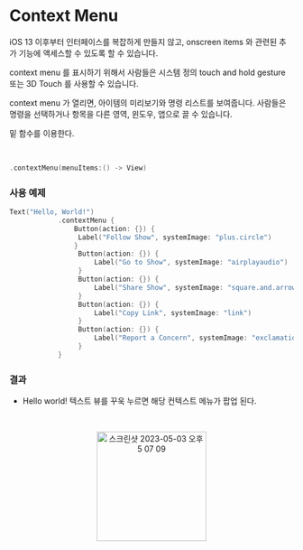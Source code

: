 # Context Menu

iOS 13 이후부터 인터페이스를 복잡하게 만들지 않고, onscreen items 와 관련된 추가 기능에 액세스할 수 있도록 할 수 있습니다.


context menu 를 표시하기 위해서 사람들은 시스템 정의 touch and hold gesture 또는 3D Touch 를 사용할 수 있습니다.

context menu 가 열리면, 아이템의 미리보기와 명령 리스트를 보여줍니다. 사람들은 명령을 선택하거나 항목을 다른 영역, 윈도우, 앱으로 끌 수 있습니다.

밑 함수를 이용한다. 

<br>

```swift
.contextMenu(menuItems:() -> View) 
```

### 사용 예제

```swift
Text("Hello, World!")
            .contextMenu {
                Button(action: {}) {
                 Label("Follow Show", systemImage: "plus.circle")
                }
                 Button(action: {}) {
                     Label("Go to Show", systemImage: "airplayaudio")
                 }
                 Button(action: {}) {
                     Label("Share Show", systemImage: "square.and.arrow.up")
                 }
                 Button(action: {}) {
                     Label("Copy Link", systemImage: "link")
                 }
                 Button(action: {}) {
                     Label("Report a Concern", systemImage: "exclamationmark.bubble")
                 }
            }
```

### 결과

- Hello world! 텍스트 뷰를 꾸욱 누르면 해당 컨텍스트 메뉴가 팝업 된다.

<br>

<p align ="center"><img width="194" alt="스크린샷 2023-05-03 오후 5 07 09" src="https://user-images.githubusercontent.com/48616183/235862699-76b385c2-2a14-461c-96b7-86be834118a6.png"> </p>

